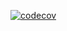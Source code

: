 [![codecov](https://codecov.io/gh/team-e-org/backend/branch/develop/graph/badge.svg)](https://codecov.io/gh/team-e-org/backend)
